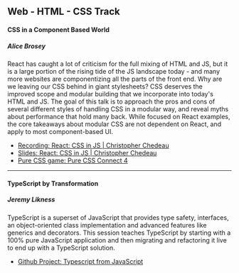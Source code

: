 ## Web - HTML - CSS Track

#### CSS in a Component Based World
##### Alice Brosey
React has caught a lot of criticism for the full mixing of HTML and JS, but it is a large portion of the rising tide of the JS landscape today - and many more websites are componentizing all the parts of the front end. Why are we leaving our CSS behind in giant stylesheets? CSS deserves the improved scope and modular building that we incorporate into today's HTML and JS. The goal of this talk is to approach the pros and cons of several different styles of handling CSS in a modular way, and reveal myths about performance that hold many back. While focused on React examples, the core takeaways about modular CSS are not dependent on React, and apply to most component-based UI.

* [Recording: React: CSS in JS | Christopher Chedeau](https://vimeo.com/116209150)
* [Slides: React: CSS in JS | Christopher Chedeau](https://speakerdeck.com/vjeux/react-css-in-js)
* [Pure CSS game: Pure CSS Connect 4](https://codepen.io/finnhvman/pen/xXpzVN)

---

#### TypeScript by Transformation
##### Jeremy Likness
TypeScript is a superset of JavaScript that provides type safety, interfaces, an object-oriented class implementation and advanced features like generics and decorators. This session teaches TypeScript by starting with a 100% pure JavaScript application and then migrating and refactoring it live to end up with a TypeScript solution.

* [Github Project: Typescript from JavaScript](https://github.com/jeremylikness/typescript-from-javascript)
